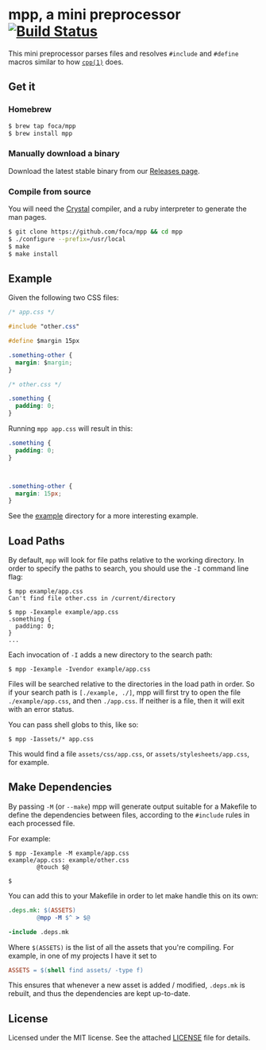 # mpp, a mini preprocessor [![Build Status](https://travis-ci.org/foca/mpp.svg?branch=master)](https://travis-ci.org/foca/mpp)

This mini preprocessor parses files and resolves `#include` and `#define` macros
similar to how [`cpp(1)`](http://linux.die.net/man/1/cpp) does.

## Get it

### Homebrew

``` sh
$ brew tap foca/mpp
$ brew install mpp
```

### Manually download a binary

Download the latest stable binary from our [Releases
page](https://github.com/foca/mpp/releases/latest).

### Compile from source

You will need the [Crystal](http://crystal-lang.org) compiler, and a ruby
interpreter to generate the man pages.

``` sh
$ git clone https://github.com/foca/mpp && cd mpp
$ ./configure --prefix=/usr/local
$ make
$ make install
```

## Example

Given the following two CSS files:

``` css
/* app.css */

#include "other.css"

#define $margin 15px

.something-other {
  margin: $margin;
}
```

``` css
/* other.css */

.something {
  padding: 0;
}
```

Running `mpp app.css` will result in this:

``` css
.something {
  padding: 0;
}



.something-other {
  margin: 15px;
}
```

See the [example](./example) directory for a more interesting example.

## Load Paths

By default, `mpp` will look for file paths relative to the working directory. In
order to specify the paths to search, you should use the `-I` command line flag:

```
$ mpp example/app.css
Can't find file other.css in /current/directory

$ mpp -Iexample example/app.css
.something {
  padding: 0;
}
...
```

Each invocation of `-I` adds a new directory to the search path:

```
$ mpp -Iexample -Ivendor example/app.css
```

Files will be searched relative to the directories in the load path in order. So
if your search path is `[./example, ./]`, mpp will first try to open the file
`./example/app.css`, and then `./app.css`. If neither is a file, then it will
exit with an error status.

You can pass shell globs to this, like so:

```
$ mpp -Iassets/* app.css
```

This would find a file `assets/css/app.css`, or `assets/stylesheets/app.css`,
for example.

## Make Dependencies

By passing `-M` (or `--make`) mpp will generate output suitable for a Makefile
to define the dependencies between files, according to the `#include` rules in
each processed file.

For example:

```
$ mpp -Iexample -M example/app.css
example/app.css: example/other.css
        @touch $@

$
```

You can add this to your Makefile in order to let make handle this on its own:

``` Makefile
.deps.mk: $(ASSETS)
        @mpp -M $^ > $@

-include .deps.mk
```

Where `$(ASSETS)` is the list of all the assets that you're compiling. For
example, in one of my projects I have it set to

``` Makefile
ASSETS = $(shell find assets/ -type f)
```

This ensures that whenever a new asset is added / modified, `.deps.mk` is
rebuilt, and thus the dependencies are kept up-to-date.

## License

Licensed under the MIT license. See the attached [LICENSE](./LICENSE) file for
details.
